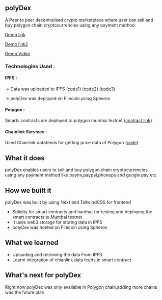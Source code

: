 ## polyDex

A Peer to peer decentralised crypto marketplace where user can sell and buy polygon chain cryptocurrencies using any payment method.

[Demo link](https://polydex-a4f3bc.spheron.app/)

[Demo link2](https://poly-dex.vercel.app/)

[Demo Video](https://www.youtube.com/watch?v=fdZ_QQeziB0)

### Technologies Used :

#### IPFS :
-> Data was uploaded to IPFS  ([code1](https://github.com/dinesh11515/polyDEX/blob/main/frontend/components/BuyingItem/BuyingItem.tsx#L42)) 
([code2](https://github.com/dinesh11515/polyDEX/blob/main/frontend/pages/sell/index.tsx#L38))
([code3](https://github.com/dinesh11515/polyDEX/blob/main/frontend/pages/register/index.tsx#L46))

-> polyDex was deployed on Filecoin using Spheron


#### Polygon :
Smarts contracts are deployed to polygon mumbai testnet ([contract link](https://mumbai.polygonscan.com/address/0x91bc266aa852340cBCEF51DDb2D63C523d96F8A0#code))

#### Chainlink Services :
Used Chainlink datafeeds for getting price data of Polygon ([code](https://github.com/dinesh11515/polyDEX/blob/main/contracts/polyDEX.sol#L4))

## What it does
polyDex enables users to sell and buy polygon chain cryptocurrencies using any payment method like paytm,paypal,phonepe and google pay etc.

## How we built it
polyDex was built by using Next and TailwindCSS for frontend
* Solidity for smart contracts and hardhat for testing and deploying the smart contracts to Mumbai testnet
* It uses web3.storage for storing data in IPFS 
* polyDex was hosted on Filecoin using Spheron

## What we learned
* Uploading and retrieving the data From IPFS.
* Learnt integration of chianlink data feeds in smart contract
## What's next for polyDex
Right now  polyDex was only available in Polygon chain,adding more chains was the future plan
